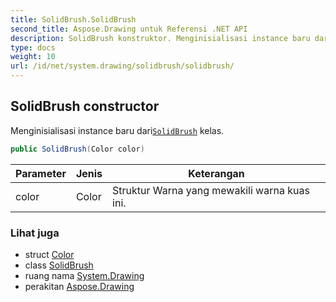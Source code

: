 ```yaml
---
title: SolidBrush.SolidBrush
second_title: Aspose.Drawing untuk Referensi .NET API
description: SolidBrush konstruktor. Menginisialisasi instance baru dariSolidBrush kelas.
type: docs
weight: 10
url: /id/net/system.drawing/solidbrush/solidbrush/
---
```

## SolidBrush constructor

Menginisialisasi instance baru dari[`SolidBrush`](../) kelas.

```csharp
public SolidBrush(Color color)
```

| Parameter | Jenis | Keterangan |
| --- | --- | --- |
| color | Color | Struktur Warna yang mewakili warna kuas ini. |

### Lihat juga

* struct [Color](../../color/)
* class [SolidBrush](../)
* ruang nama [System.Drawing](../../solidbrush/)
* perakitan [Aspose.Drawing](../../../)


